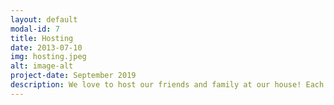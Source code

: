 ```yaml
---
layout: default
modal-id: 7
title: Hosting
date: 2013-07-10
img: hosting.jpeg
alt: image-alt
project-date: September 2019
description: We love to host our friends and family at our house! Each year, our get-togethers become bigger and more lively. The last few years, one of our new traditions is hosting a small New Year's Eve party, complete with serving and shucking oysters. We also cherish hosting major holidays like Easter, Christmas, and Thanksgiving, creating warm and festive gatherings for our loved ones. <p> The highlight of our year is our annual Oktoberfest, which has grown into our biggest and most anticipated event. We go all out to create a fun and memorable celebration, bringing everyone together in a joyful atmosphere. We make our own homemade potato pancakes, sometimes if we are lucky in the garden, we can use our own home grown potatoes <p> We cannot wait to include our kids in these parties, celebrating all of their milestones with our friends and family, and making these moments even more special.
---
```

